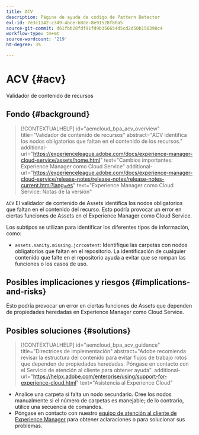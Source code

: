 ```yaml
---
title: ACV
description: Página de ayuda de código de Pattern Detector
exl-id: 7e3c1142-c349-4bce-b8de-8e91528f80a5
source-git-commit: d61fbb28fdf91fd9b356654d5cd2d50b156398c4
workflow-type: tm+mt
source-wordcount: '219'
ht-degree: 3%

---
```


# ACV {#acv}

Validador de contenido de recursos

## Fondo {#background}

>[!CONTEXTUALHELP]
>id="aemcloud_bpa_acv_overview"
>title="Validador de contenido de recursos"
>abstract="ACV identifica los nodos obligatorios que faltan en el contenido de los recursos."
>additional-url="https://experienceleague.adobe.com/docs/experience-manager-cloud-service/assets/home.html" text="Cambios importantes: Experience Manager como Cloud Service"
>additional-url="https://experienceleague.adobe.com/docs/experience-manager-cloud-service/release-notes/release-notes/release-notes-current.html?lang=es" text="Experience Manager como Cloud Service: Notas de la versión"

`ACV`  El validador de contenido de Assets identifica los nodos obligatorios que faltan en el contenido del recurso. Esto podría provocar un error en ciertas funciones de Assets en el Experience Manager como Cloud Service.

Los subtipos se utilizan para identificar los diferentes tipos de información, como:

* `assets.sanity.missing.jcrcontent`: Identifique las carpetas con nodos obligatorios que faltan en el repositorio. La identificación de cualquier contenido que falte en el repositorio ayuda a evitar que se rompan las funciones o los casos de uso.

## Posibles implicaciones y riesgos {#implications-and-risks}

Esto podría provocar un error en ciertas funciones de Assets que dependen de propiedades heredadas en Experience Manager como Cloud Service.

## Posibles soluciones {#solutions}

>[!CONTEXTUALHELP]
>id="aemcloud_bpa_acv_guidance"
>title="Directrices de implementación"
>abstract="Adobe recomienda revisar la estructura del contenido para evitar flujos de trabajo rotos que dependen de propiedades heredadas. Póngase en contacto con el Servicio de atención al cliente para obtener ayuda&quot;.
>additional-url="https://helpx.adobe.com/enterprise/using/support-for-experience-cloud.html" text="Asistencia al Experience Cloud"

* Analice una carpeta si falta un nodo secundario. Cree los nodos manualmente si el número de carpetas es manejable; de lo contrario, utilice una secuencia de comandos.
* Póngase en contacto con nuestro [equipo de atención al cliente de Experience Manager](https://helpx.adobe.com/enterprise/using/support-for-experience-cloud.html) para obtener aclaraciones o para solucionar sus problemas.

